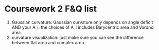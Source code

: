 # Coursework 2 F&Q list


1. Gaussian curvature: Gaussian curvature only depends on angle deficit AND your A_i. the choices of A_i includes Barycentric area and Voronoi area. 
2. curvature visualization: just make sure you can see the difference between flat area and complex area. 

